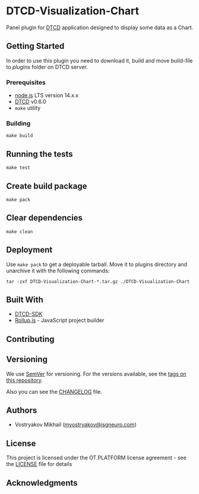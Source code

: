 # DTCD-Visualization-Chart

Panel plugin for [DTCD](https://github.com/ISGNeuroTeam/DTCD) application designed to display some data as a Chart.

## Getting Started

In order to use this plugin you need to download it, build and move build-file to _plugins_ folder on DTCD server.

### Prerequisites

- [node.js](https://nodejs.org/en/) LTS version 14.x.x
- [DTCD](https://github.com/ISGNeuroTeam/DTCD) v0.6.0
- `make` utility

### Building

```
make build
```

## Running the tests

```
make test
```

## Create build package

```
make pack
```

## Clear dependencies

```
make clean
```

## Deployment

Use `make pack` to get a deployable tarball. Move it to plugins directory and unarchive it with the following commands:

```
tar -zxf DTCD-Visualization-Chart-*.tar.gz ./DTCD-Visualization-Chart
```

## Built With

- [DTCD-SDK](https://github.com/ISGNeuroTeam/DTCD-SDK)
- [Rollup.js](https://rollupjs.org/guide/en/) - JavaScript project builder

## Contributing

## Versioning

We use [SemVer](http://semver.org/) for versioning. For the versions available, see the [tags on this repository](https://github.com/ISGNeuroTeam/DTCD-Visualization-BarChart/tags).

Also you can see the [CHANGELOG](CHANGELOG.md) file.

## Authors

- Vostryakov Mikhail (mvostryakov@isgneuro.com)

## License

This project is licensed under the OT.PLATFORM license agreement - see the [LICENSE](LICENSE.md) file for details

## Acknowledgments
